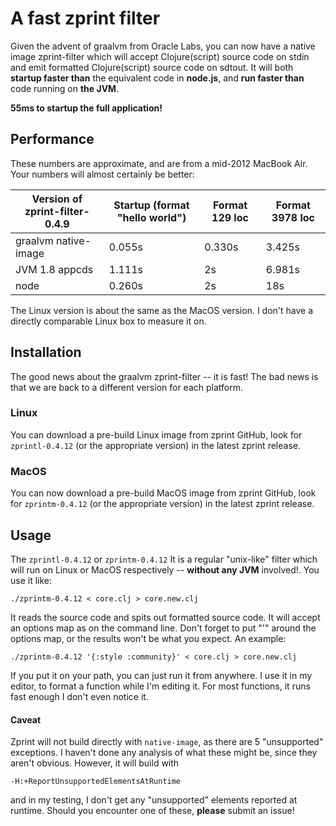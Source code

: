 # A fast zprint filter

Given the advent of graalvm from Oracle Labs, you can
now have a native image zprint-filter which will accept Clojure(script)
source code on stdin and emit formatted Clojure(script)
source code on sdtout.  It will both __startup faster than__ the equivalent
code in __node.js__, and __run faster than__ code running on __the JVM__.

__55ms to startup the full application!__

## Performance

These numbers are approximate, and are from a mid-2012 MacBook Air.
Your numbers will almost certainly be better:

| Version of zprint-filter-0.4.9 | Startup (format "hello world") | Format 129 loc | Format 3978 loc |
|---------|--------------------------------|----------------|-----------------|
| graalvm native-image | 0.055s | 0.330s  | 3.425s|
| JVM 1.8 appcds | 1.111s | 2s | 6.981s |
| node | 0.260s | 2s | 18s |

The Linux version is about the same as the MacOS version.
I don't have a directly comparable Linux box to measure
it on.

## Installation

The good news about the graalvm zprint-filter -- it is fast!  The bad
news is that we are back to a different version for each platform.

### Linux

You can download a pre-build Linux image from zprint GitHub, look for `zprintl-0.4.12`
(or the appropriate version) in the latest zprint release.

### MacOS

You can now download a pre-build MacOS image from zprint GitHub, look for `zprintm-0.4.12`
(or the appropriate version) in the latest zprint release.

## Usage

The `zprintl-0.4.12` or `zprintm-0.4.12` It is a regular "unix-like" filter which will
run on Linux or MacOS respectively -- __without any JVM__ involved!.  You
use it like:

```
./zprintm-0.4.12 < core.clj > core.new.clj
```
It reads the source code and spits out formatted source code.  It will accept an options
map as on the command line.  Don't forget to put "'" around the options map, or the results
won't be what you expect.  An example:

```
./zprintm-0.4.12 '{:style :community}' < core.clj > core.new.clj
```
If you put it on your path, you can just run it from anywhere.  I use it in my editor,
to format a function while I'm editing it.  For most functions, it runs fast enough I don't even notice it.

#### Caveat

Zprint will not build directly with `native-image`, as there are 5 "unsupported"
exceptions.  I haven't done any analysis of what these might be,
since they aren't obvious.  However, it will build with

```-H:+ReportUnsupportedElementsAtRuntime```

and in my testing, I don't
get any "unsupported" elements reported at runtime.  Should you
encounter one of these, __please__ submit an issue!

